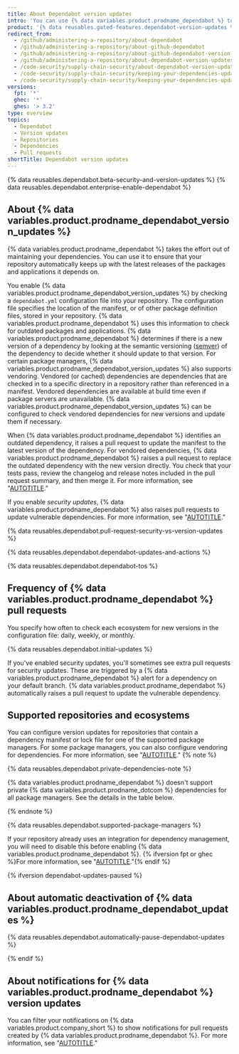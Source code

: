 ```yaml
---
title: About Dependabot version updates
intro: 'You can use {% data variables.product.prodname_dependabot %} to keep the packages you use updated to the latest versions.'
product: '{% data reusables.gated-features.dependabot-version-updates %}'
redirect_from:
  - /github/administering-a-repository/about-dependabot
  - /github/administering-a-repository/about-github-dependabot
  - /github/administering-a-repository/about-github-dependabot-version-updates
  - /github/administering-a-repository/about-dependabot-version-updates
  - /code-security/supply-chain-security/about-dependabot-version-updates
  - /code-security/supply-chain-security/keeping-your-dependencies-updated-automatically/upgrading-from-dependabotcom-to-github-native-dependabot
  - /code-security/supply-chain-security/keeping-your-dependencies-updated-automatically/about-dependabot-version-updates
versions:
  fpt: '*'
  ghec: '*'
  ghes: '> 3.2'
type: overview
topics:
  - Dependabot
  - Version updates
  - Repositories
  - Dependencies
  - Pull requests
shortTitle: Dependabot version updates
---
```


{% data reusables.dependabot.beta-security-and-version-updates %}
{% data reusables.dependabot.enterprise-enable-dependabot %}

## About {% data variables.product.prodname_dependabot_version_updates %}

{% data variables.product.prodname_dependabot %} takes the effort out of maintaining your dependencies. You can use it to ensure that your repository automatically keeps up with the latest releases of the packages and applications it depends on.

You enable {% data variables.product.prodname_dependabot_version_updates %} by checking a `dependabot.yml` configuration file into your repository. The configuration file specifies the location of the manifest, or of other package definition files, stored in your repository. {% data variables.product.prodname_dependabot %} uses this information to check for outdated packages and applications. {% data variables.product.prodname_dependabot %} determines if there is a new version of a dependency by looking at the semantic versioning ([semver](https://semver.org/)) of the dependency to decide whether it should update to that version. For certain package managers, {% data variables.product.prodname_dependabot_version_updates %} also supports vendoring. Vendored (or cached) dependencies are dependencies that are checked in to a specific directory in a repository rather than referenced in a manifest. Vendored dependencies are available at build time even if package servers are unavailable. {% data variables.product.prodname_dependabot_version_updates %} can be configured to check vendored dependencies for new versions and update them if necessary. 

When {% data variables.product.prodname_dependabot %} identifies an outdated dependency, it raises a pull request to update the manifest to the latest version of the dependency. For vendored dependencies, {% data variables.product.prodname_dependabot %} raises a pull request to replace the outdated dependency with the new version directly. You check that your tests pass, review the changelog and release notes included in the pull request summary, and then merge it. For more information, see "[AUTOTITLE](/code-security/dependabot/dependabot-version-updates/configuring-dependabot-version-updates)."

If you enable _security updates_, {% data variables.product.prodname_dependabot %} also raises pull requests to update vulnerable dependencies. For more information, see "[AUTOTITLE](/code-security/dependabot/dependabot-security-updates/about-dependabot-security-updates)."

{% data reusables.dependabot.pull-request-security-vs-version-updates %}

{% data reusables.dependabot.dependabot-updates-and-actions %}

{% data reusables.dependabot.dependabot-tos %}

## Frequency of {% data variables.product.prodname_dependabot %} pull requests

You specify how often to check each ecosystem for new versions in the configuration file: daily, weekly, or monthly.

{% data reusables.dependabot.initial-updates %}

If you've enabled security updates, you'll sometimes see extra pull requests for security updates. These are triggered by a {% data variables.product.prodname_dependabot %} alert for a dependency on your default branch. {% data variables.product.prodname_dependabot %} automatically raises a pull request to update the vulnerable dependency.

## Supported repositories and ecosystems
<!-- If you make changes to this feature, check whether any of the changes affect languages listed in /get-started/learning-about-github/github-language-support. If so, please update the language support article accordingly. -->

You can configure version updates for repositories that contain a dependency manifest or lock file for one of the supported package managers. For some package managers, you can also configure vendoring for dependencies. For more information, see "[AUTOTITLE](/code-security/dependabot/dependabot-version-updates/configuration-options-for-the-dependabot.yml-file#vendor)."
{% note %}

{% data reusables.dependabot.private-dependencies-note %} 

{% data variables.product.prodname_dependabot %} doesn't support private {% data variables.product.prodname_dotcom %} dependencies for all package managers. See the details in the table below.

{% endnote %}

{% data reusables.dependabot.supported-package-managers %}

If your repository already uses an integration for dependency management, you will need to disable this before enabling {% data variables.product.prodname_dependabot %}. {% ifversion fpt or ghec %}For more information, see "[AUTOTITLE](/get-started/exploring-integrations/about-integrations)."{% endif %}

{% ifversion dependabot-updates-paused %}
## About automatic deactivation of {% data variables.product.prodname_dependabot_updates %}

{% data reusables.dependabot.automatically-pause-dependabot-updates %}

{% endif %}

## About notifications for {% data variables.product.prodname_dependabot %} version updates

You can filter your notifications on {% data variables.product.company_short %} to show notifications for pull requests created by {% data variables.product.prodname_dependabot %}. For more information, see "[AUTOTITLE](/account-and-profile/managing-subscriptions-and-notifications-on-github/viewing-and-triaging-notifications/managing-notifications-from-your-inbox)."
